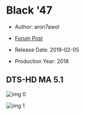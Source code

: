 # Black '47

* Author: aron7awol

* [Forum Post](https://www.avsforum.com/threads/bass-eq-for-filtered-movies.2995212/post-57298002)

* Release Date: 2019-02-05
* Production Year: 2018

## DTS-HD MA 5.1

![img 0](https://i.imgur.com/EhWNPsx.jpg)

![img 1](https://i.imgur.com/eD1JkeI.jpg)

